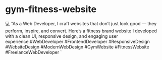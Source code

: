 # gym-fitness-website
💻 “As a Web Developer, I craft websites that don’t just look good — they perform, inspire, and convert. Here’s a fitness brand website I developed with a clean UI, responsive design, and engaging user experience.#WebDeveloper #FrontendDeveloper #ResponsiveDesign #WebsiteDesign  #ModernWebDesign #GymWebsite #FitnessWebsite  #FreelanceWebDeveloper `
